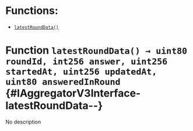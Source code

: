 

# Functions:
- [`latestRoundData()`](#IAggregatorV3Interface-latestRoundData--)



# Function `latestRoundData() → uint80 roundId, int256 answer, uint256 startedAt, uint256 updatedAt, uint80 answeredInRound` {#IAggregatorV3Interface-latestRoundData--}
No description





